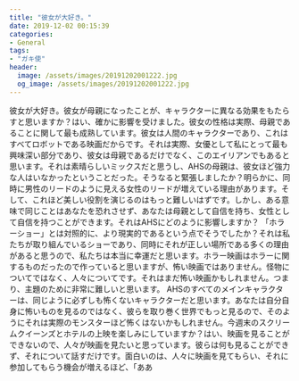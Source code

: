 ```yaml
---
title: "彼女が大好き。"
date: 2019-12-02 00:15:39
categories:
- General
tags:
- "ガキ使"
header:
  image: /assets/images/20191202001222.jpg
  og_image: /assets/images/20191202001222.jpg
---
```


彼女が大好き。彼女が母親になったことが、キャラクターに異なる効果をもたらすと思いますか？はい、確かに影響を受けました。彼女の性格は実際、母親であることに関して最も成熟しています。彼女は人間のキャラクターであり、これはすべてロボットである映画だからです。それは実際、女優として私にとって最も興味深い部分であり、彼女は母親であるだけでなく、このエイリアンでもあると思います。それは素晴らしいミックスだと思うし、AHSの母親は、彼女ほど強力な人はいなかったということだった。そうなると緊張しましたか？明らかに、同時に男性のリードのように見える女性のリードが増えている理由があります。そして、これほど美しい役割を演じるのはもっと難しいはずです。しかし、ある意味で同じことはあなたを恐れさせず、あなたは母親として自信を持ち、女性として自信を持つことができます。それはAHSにどのように影響しますか？ 「ホラーショー」とは対照的に、より現実的であるという点でそうでしたか？それは私たちが取り組んでいるショーであり、同時にそれが正しい場所である多くの理由があると思うので、私たちは本当に幸運だと思います。ホラー映画はホラーに関するものだったので作っていると思いますが、怖い映画ではありません。怪物についてではなく、人々についてです。それはまだ怖い映画かもしれません。つまり、主題のために非常に難しいと思います。 AHSのすべてのメインキャラクターは、同じように必ずしも怖くないキャラクターだと思います。あなたは自分自身に怖いものを見るのではなく、彼らを取り巻く世界でもっと見るので、そのようにそれは実際のモンスターほど怖くはないかもしれません。今週末のスクリームクイーンズとホテルの上映を楽しみにしていますか？はい、映画を見ることができないので、人々が映画を見たいと思っています。彼らは何も見ることができず、それについて話すだけです。面白いのは、人々に映画を見てもらい、それに参加してもらう機会が増えるほど、「ああ
